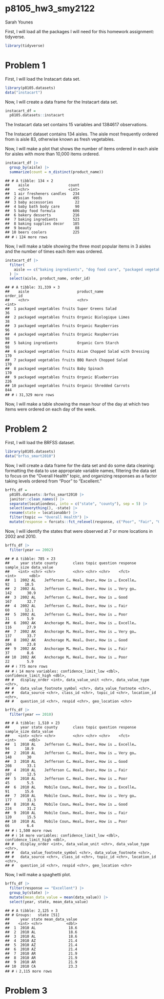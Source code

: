 p8105_hw3_smy2122
================
Sarah Younes

First, I will load all the packages I will need for this homework
assignment: tidyverse.

``` r
library(tidyverse)
```

# Problem 1

First, I will load the Instacart data set.

``` r
library(p8105.datasets)
data("instacart")
```

Now, I will create a data frame for the Instacart data set.

``` r
instacart_df =
  p8105.datasets::instacart
```

The Instacart data set contains 15 variables and 1384617 observations.

The Instacart dataset contains 134 aisles. The aisle most frequently
ordered from is aisle 83, otherwise known as fresh vegetables.

Now, I will make a plot that shows the number of items ordered in each
aisle for aisles with more than 10,000 items ordered.

``` r
instacart_df |>
  group_by(aisle) |>
  summarize(count = n_distinct(product_name))
```

    ## # A tibble: 134 × 2
    ##    aisle                  count
    ##    <chr>                  <int>
    ##  1 air fresheners candles   234
    ##  2 asian foods              495
    ##  3 baby accessories          22
    ##  4 baby bath body care       90
    ##  5 baby food formula        606
    ##  6 bakery desserts          216
    ##  7 baking ingredients       523
    ##  8 baking supplies decor    185
    ##  9 beauty                    88
    ## 10 beers coolers            225
    ## # ℹ 124 more rows

Now, I will make a table showing the three most popular items in 3
aisles and the number of times each item was ordered.

``` r
instacart_df |>
  filter(
    aisle == c("baking ingredients", "dog food care", "packaged vegetables fruits")
  ) |>
  select(aisle, product_name, order_id)
```

    ## # A tibble: 31,339 × 3
    ##    aisle                      product_name                      order_id
    ##    <chr>                      <chr>                                <int>
    ##  1 packaged vegetables fruits Super Greens Salad                      36
    ##  2 packaged vegetables fruits Organic Biologique Limes                38
    ##  3 packaged vegetables fruits Organic Raspberries                     96
    ##  4 packaged vegetables fruits Organic Raspberries                     98
    ##  5 baking ingredients         Organic Corn Starch                     98
    ##  6 packaged vegetables fruits Asian Chopped Salad with Dressing      170
    ##  7 packaged vegetables fruits BBQ Ranch Chopped Salad                170
    ##  8 packaged vegetables fruits Baby Spinach                           170
    ##  9 packaged vegetables fruits Organic Blueberries                    226
    ## 10 packaged vegetables fruits Organic Shredded Carrots               844
    ## # ℹ 31,329 more rows

Now, I will make a table showing the mean hour of the day at which two
items were ordered on each day of the week.

# Problem 2

First, I will load the BRFSS dataset.

``` r
library(p8105.datasets)
data("brfss_smart2010")
```

Now, I will create a data frame for the data set and do some data
cleaning: formatting the data to use appropriate variable names,
filtering the data set to focus on the “Overall Health” topic, and
organizing responses as a factor taking levels ordered from “Poor” to
“Excellent.”

``` r
brffs_df =
  p8105.datasets::brfss_smart2010 |>
  janitor::clean_names() |>
  separate(locationdesc, into = c("state", "county"), sep = 5) |>
  select(everything(), -state) |>
  rename(state = locationabbr) |>
  filter(topic == "Overall Health") |>
  mutate(response = forcats::fct_relevel(response, c("Poor", "Fair", "Good", "Very good", "Excellent")))
```

Now, I will identify the states that were observed at 7 or more
locations in 2002 and 2010.

``` r
brffs_df |>
  filter(year == 2002)
```

    ## # A tibble: 785 × 23
    ##     year state county       class topic question response sample_size data_value
    ##    <int> <chr> <chr>        <chr> <chr> <chr>    <fct>          <int>      <dbl>
    ##  1  2002 AL    Jefferson C… Heal… Over… How is … Excelle…          92       18.5
    ##  2  2002 AL    Jefferson C… Heal… Over… How is … Very go…         142       30.9
    ##  3  2002 AL    Jefferson C… Heal… Over… How is … Good             167       32.7
    ##  4  2002 AL    Jefferson C… Heal… Over… How is … Fair              60       12.1
    ##  5  2002 AL    Jefferson C… Heal… Over… How is … Poor              31        5.9
    ##  6  2002 AK    Anchorage M… Heal… Over… How is … Excelle…         116       27.9
    ##  7  2002 AK    Anchorage M… Heal… Over… How is … Very go…         137       33.7
    ##  8  2002 AK    Anchorage M… Heal… Over… How is … Good             104       23.8
    ##  9  2002 AK    Anchorage M… Heal… Over… How is … Fair              37        8.6
    ## 10  2002 AK    Anchorage M… Heal… Over… How is … Poor              22        5.9
    ## # ℹ 775 more rows
    ## # ℹ 14 more variables: confidence_limit_low <dbl>, confidence_limit_high <dbl>,
    ## #   display_order <int>, data_value_unit <chr>, data_value_type <chr>,
    ## #   data_value_footnote_symbol <chr>, data_value_footnote <chr>,
    ## #   data_source <chr>, class_id <chr>, topic_id <chr>, location_id <chr>,
    ## #   question_id <chr>, respid <chr>, geo_location <chr>

``` r
brffs_df |>
  filter(year == 2010)
```

    ## # A tibble: 1,510 × 23
    ##     year state county       class topic question response sample_size data_value
    ##    <int> <chr> <chr>        <chr> <chr> <chr>    <fct>          <int>      <dbl>
    ##  1  2010 AL    Jefferson C… Heal… Over… How is … Excelle…          94       18.9
    ##  2  2010 AL    Jefferson C… Heal… Over… How is … Very go…         148       30  
    ##  3  2010 AL    Jefferson C… Heal… Over… How is … Good             208       33.1
    ##  4  2010 AL    Jefferson C… Heal… Over… How is … Fair             107       12.5
    ##  5  2010 AL    Jefferson C… Heal… Over… How is … Poor              45        5.5
    ##  6  2010 AL    Mobile Coun… Heal… Over… How is … Excelle…          91       15.6
    ##  7  2010 AL    Mobile Coun… Heal… Over… How is … Very go…         177       31.3
    ##  8  2010 AL    Mobile Coun… Heal… Over… How is … Good             224       31.2
    ##  9  2010 AL    Mobile Coun… Heal… Over… How is … Fair             120       15.5
    ## 10  2010 AL    Mobile Coun… Heal… Over… How is … Poor              66        6.4
    ## # ℹ 1,500 more rows
    ## # ℹ 14 more variables: confidence_limit_low <dbl>, confidence_limit_high <dbl>,
    ## #   display_order <int>, data_value_unit <chr>, data_value_type <chr>,
    ## #   data_value_footnote_symbol <chr>, data_value_footnote <chr>,
    ## #   data_source <chr>, class_id <chr>, topic_id <chr>, location_id <chr>,
    ## #   question_id <chr>, respid <chr>, geo_location <chr>

Now, I will make a spaghetti plot.

``` r
brffs_df |>
  filter(response == "Excellent") |>
  group_by(state) |>
  mutate(mean_data_value = mean(data_value)) |>
  select(year, state, mean_data_value)
```

    ## # A tibble: 2,125 × 3
    ## # Groups:   state [51]
    ##     year state mean_data_value
    ##    <int> <chr>           <dbl>
    ##  1  2010 AL               18.6
    ##  2  2010 AL               18.6
    ##  3  2010 AL               18.6
    ##  4  2010 AZ               21.4
    ##  5  2010 AZ               21.4
    ##  6  2010 AZ               21.4
    ##  7  2010 AR               21.9
    ##  8  2010 AR               21.9
    ##  9  2010 AR               21.9
    ## 10  2010 CA               23.3
    ## # ℹ 2,115 more rows

# Problem 3
